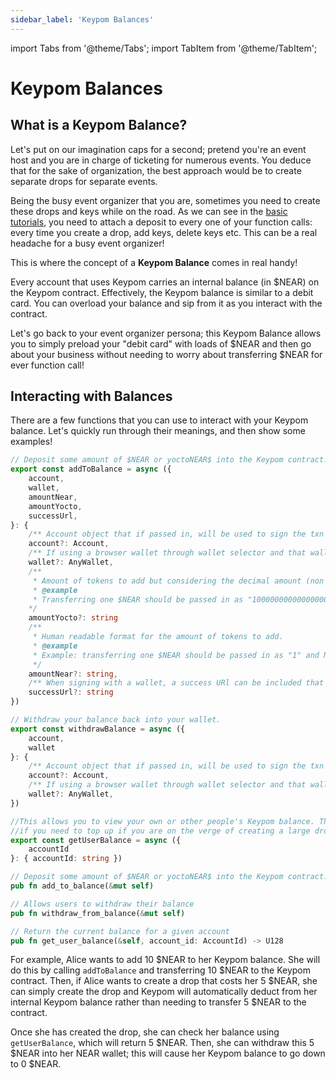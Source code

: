 ```yaml
---
sidebar_label: 'Keypom Balances'
---
```

import Tabs from '@theme/Tabs';
import TabItem from '@theme/TabItem';

# Keypom Balances
## What is a Keypom Balance?
Let's put on our imagination caps for a second; pretend you're an event host and you are in charge of ticketing for numerous events. You deduce that for the sake of organization, the best approach would be to create separate drops for separate events. 

Being the busy event organizer that you are, sometimes you need to create these drops and keys while on the road. As we can see in the [basic tutorials](../../Tutorials/Basics/simple-drops.md), you need to attach a deposit to every one of your function calls: every time you create a drop, add keys, delete keys etc. This can be a real headache for a busy event organizer!

This is where the concept of a **Keypom Balance** comes in real handy!

Every account that uses Keypom carries an internal balance (in $NEAR) on the Keypom contract. Effectively, the Keypom balance is similar to a debit card. You can overload your balance and sip from it as you interact with the contract.  

Let's go back to your event organizer persona; this Keypom Balance allows you to simply preload your "debit card" with loads of $NEAR and then go about your business without needing to worry about transferring $NEAR for ever function call!
## Interacting with Balances
There are a few functions that you can use to interact with your Keypom balance. Let's quickly run through their meanings, and then show some examples!

<Tabs>
<TabItem value="KPJS" label="🔑Keypom-JS SDK">

```ts
// Deposit some amount of $NEAR or yoctoNEAR$ into the Keypom contract. This amount can then be used to create drops or add keys without having to explicitly attach a deposit everytime. It can be thought of like a bank account.
export const addToBalance = async ({
	account,
	wallet,
	amountNear,
	amountYocto,
	successUrl,
}: {
	/** Account object that if passed in, will be used to sign the txn instead of the funder account. */
	account?: Account,
	/** If using a browser wallet through wallet selector and that wallet should sign the transaction, pass in the object. */
	wallet?: AnyWallet,
	/** 
	 * Amount of tokens to add but considering the decimal amount (non human-readable).
	 * @example
	 * Transferring one $NEAR should be passed in as "1000000000000000000000000" and NOT "1" 
	*/
	amountYocto?: string
	/**
	 * Human readable format for the amount of tokens to add.
	 * @example
	 * Example: transferring one $NEAR should be passed in as "1" and NOT "1000000000000000000000000"
	 */
	amountNear?: string,
	/** When signing with a wallet, a success URl can be included that the user will be redirected to once the transaction has been successfully signed. */
	successUrl?: string
})

// Withdraw your balance back into your wallet. 
export const withdrawBalance = async ({
	account,
	wallet
}: {
	/** Account object that if passed in, will be used to sign the txn instead of the funder account. */
	account?: Account,
	/** If using a browser wallet through wallet selector and that wallet should sign the transaction, pass in the object. */
	wallet?: AnyWallet,
})

//This allows you to view your own or other people's Keypom balance. This can be useful to determine 
//if you need to top up if you are on the verge of creating a large drop
export const getUserBalance = async ({
	accountId
}: { accountId: string })
```

</TabItem>
<TabItem value="KP" label="🗝️Keypom">

```rust
// Deposit some amount of $NEAR or yoctoNEAR$ into the Keypom contract. This amount can then be used to create drops or add keys without having to explicitly attach a deposit everytime. It can be thought of like a bank account.
pub fn add_to_balance(&mut self)

// Allows users to withdraw their balance
pub fn withdraw_from_balance(&mut self) 

// Return the current balance for a given account
pub fn get_user_balance(&self, account_id: AccountId) -> U128
```

</TabItem>
</Tabs>



For example, Alice wants to add 10 $NEAR to her Keypom balance. She will do this by calling `addToBalance` and transferring 10 $NEAR to the Keypom contract. Then, if Alice wants to create a drop that costs her 5 $NEAR, she can simply create the drop and Keypom will automatically deduct from her internal Keypom balance rather than needing to transfer 5 $NEAR to the contract.  

Once she has created the drop, she can check her balance using `getUserBalance`, which will return 5 $NEAR. Then, she can withdraw this 5 $NEAR into her NEAR wallet; this will cause her Keypom balance to go down to 0 $NEAR. 
